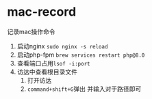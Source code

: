 # mac-record
记录mac操作命令

1. 启动nginx `sudo nginx -s reload` 
1. 启动php-fpm `brew services restart php@8.0` 
1. 查看端口占用`lsof -i:port` 
4. 访达中查看根目录文件     
   1. 打开访达     
   2. `command+shift+G`弹出 并输入对于路径即可 
